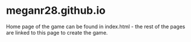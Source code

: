# meganr28.github.io

Home page of the game can be found in index.html - the rest of the pages are linked to this page to create the game.
